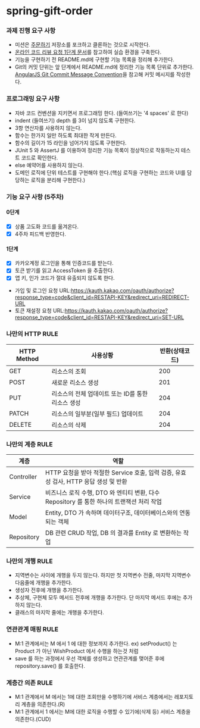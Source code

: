 # spring-gift-order

### 과제 진행 요구 사항

- 미션은 [주문하기](https://github.com/kakao-tech-campus-2nd-step2/spring-gift-order) 저장소를 포크하고 클론하는 것으로 시작한다.
- [온라인 코드 리뷰 요청 1단계 문서](https://github.com/next-step/nextstep-docs/blob/master/codereview/review-step1.md)를 참고하여 실습 환경을
  구축한다.
- 기능을 구현하기 전 README.md에 구현할 기능 목록을 정리해 추가한다.
- Git의 커밋 단위는 앞 단계에서 README.md에 정리한 기능 목록 단위로
  추가한다. [AngularJS Git Commit Message Convention](https://gist.github.com/stephenparish/9941e89d80e2bc58a153)을 참고해 커밋
  메시지를 작성한다.

### 프로그래밍 요구 사항

- 자바 코드 컨벤션을 지키면서 프로그래밍 한다. (들여쓰기는 '4 spaces' 로 한다)
- indent (들여쓰기) depth 를 3이 넘지 않도록 구현한다.
- 3항 연산자를 사용하지 않는다.
- 함수는 한가지 일만 하도록 최대한 작게 만든다.
- 함수의 길이가 15 라인을 넘어가지 않도록 구현한다.
- JUnit 5 와 AssertJ 를 이용하여 정리한 기능 목록이 정상적으로 작동하는지 테스트 코드로 확인한다.
- else 예약어를 사용하지 않는다.
- 도메인 로직에 단위 테스트를 구현해야 한다.(핵심 로직을 구현하는 코드와 UI를 담당하는 로직을 분리해 구현한다.)

### 기능 요구 사항 (5주차)

#### 0단계

- [X] 상품 고도화 코드를 옮겨온다.
- [X] 4주차 피드백 반영한다.

#### 1단계

- [X] 카카오계정 로그인을 통해 인증코드를 받는다.
- [X] 토큰 받기를 읽고 AccessToken 을 추출한다.
- [X] 앱 키, 인가 코드가 절대 유출되지 않도록 한다.
- 가입 및 로그인 요청
  URL:https://kauth.kakao.com/oauth/authorize?response_type=code&client_id=RESTAPI-KEY&redirect_uri=REDIRECT-URL
- 토큰 재설정 요청
  URL:https://kauth.kakao.com/oauth/authorize?response_type=code&client_id=RESTAPI-KEY&redirect_uri=SET-URL

### 나만의 HTTP RULE

| HTTP Method | 사용상황                           | 반환(상태코드) |
|-------------|--------------------------------|----------|
| GET         | 리소스의 조회                        | 200      | 
| POST        | 새로운 리소스 생성                     | 201      |
| PUT         | 리소스의 전체 업데이트 또는 ID를 통한 리소스 생성  | 204      |
| PATCH       | 리소스의 일부분(일부 필드) 업데이트           | 204      |
| DELETE      | 리소스의 삭제                        | 204      |

### 나만의 계층 RULE

| 계층         | 역할                                                          |
|------------|-------------------------------------------------------------|
| Controller | HTTP 요청을 받아 적절한 Service 호출, 입력 검증, 유효성 검사, HTTP 응답 생성 및 반환  |
| Service    | 비즈니스 로직 수행, DTO 와 엔티티 변환, 다수 Repository 를 통한 하나의 트랜잭션 처리 작업 |
| Model      | Entity, DTO 가 속하며 데이터구조, 데이터베이스와의 연동되는 객체                   |
| Repository | DB 관련 CRUD 작업, DB 의 결과를 Entity 로 변환하는 작업                    |

### 나만의 개행 RULE

- 지역변수는 사이에 개행을 두지 않는다. 하지만 첫 지역변수 전줄, 마지막 지역변수 다음줄에 개행을 추가한다.
- 생성자 전후에 개행을 추가한다.
- 추상체, 구현체 모두 메서드 전후에 개행을 추가한다. 단 마지막 메서드 후에는 추가하지 않는다.
- 클래스의 마지막 줄에는 개행을 추가한다.

### 연관관계 매핑 RULE

- M:1 관계에서는 M 에서 1 에 대한 정보까지 추가한다. ex) setProduct() 는 Product 가 아닌 WishProduct 에서 수행을 하는것 처럼
- save 를 하는 과정에서 우선 객체를 생성하고 연관관계를 맺어준 후에 repository.save() 를 호출한다.

### 계층간 의존 RULE

- M:1 관계에서 M 에서는 1에 대한 조회만을 수행하기에 서비스 계층에서는 레포지토리 계층을 의존한다.(R)
- M:1 관계에서 1 에서는 M에 대한 로직을 수행할 수 있기에(삭제 등) 서비스 계층을 의존한다.(CUD)
